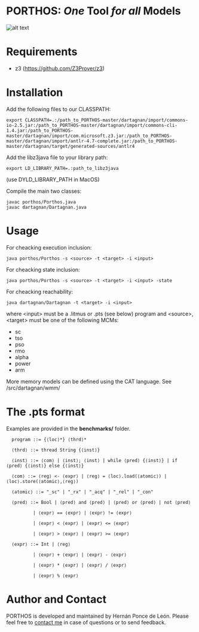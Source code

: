 # PORTHOS: _One_ Tool _for all_ Models

![alt text](https://github.com/hernanponcedeleon/PORTHOS/blob/master/dartagnan/extras/porthos_small.jpg)

Requirements
======
- z3 (https://github.com/Z3Prover/z3)

Installation
======
Add the following files to our CLASSPATH:
```
export CLASSPATH=.:/path_to_PORTHOS-master/dartagnan/import/commons-io-2.5.jar:/path_to_PORTHOS-master/dartagnan/import/commons-cli-1.4.jar:/path_to_PORTHOS-master/dartagnan/import/com.microsoft.z3.jar:/path_to_PORTHOS-master/dartagnan/import/antlr-4.7-complete.jar:/path_to_PORTHOS-master/dartagnan/target/generated-sources/antlr4
```
Add the libz3java file to your library path:
```
export LD_LIBRARY_PATH=.:path_to_libz3java
```
(use DYLD_LIBRARY_PATH in MacOS)

Compile the main two classes:
```
javac porthos/Porthos.java
javac dartagnan/Dartagnan.java
```


Usage
======
For cheacking execution inclusion:
```
java porthos/Porthos -s <source> -t <target> -i <input>
```
For cheacking state inclusion:
```
java porthos/Porthos -s <source> -t <target> -i <input> -state
```
For cheacking reachability:
```
java dartagnan/Dartagnan -t <target> -i <input>
```

where \<input> must be a .litmus or .pts (see below) program and \<source>, \<target> must be one of the following MCMs: 
- sc
- tso
- pso
- rmo
- alpha
- power
- arm

More memory models can be defined using the CAT language. See /src/dartagnan/wmm/

The .pts format
======

Examples are provided in the **benchmarks/** folder.
```
  program ::= {⟨loc⟩*} ⟨thrd⟩*

  ⟨thrd⟩ ::= thread String {⟨inst⟩}

  ⟨inst⟩ ::= ⟨com⟩ | ⟨inst⟩; ⟨inst⟩ | while ⟨pred⟩ {⟨inst⟩} | if ⟨pred⟩ {⟨inst⟩} else {⟨inst⟩}

  ⟨com⟩ ::= ⟨reg⟩ <- ⟨expr⟩ | ⟨reg⟩ = ⟨loc⟩.load(⟨atomic⟩) | ⟨loc⟩.store(⟨atomic⟩,⟨reg⟩)
  
  ⟨atomic⟩ ::= "_sc" | "_rx" | "_acq" | "_rel" | "_con"
  
  ⟨pred⟩ ::= Bool | ⟨pred⟩ and ⟨pred⟩ | ⟨pred⟩ or ⟨pred⟩ | not ⟨pred⟩ 
  
          | ⟨expr⟩ == ⟨expr⟩ | ⟨expr⟩ != ⟨expr⟩
          
          | ⟨expr⟩ < ⟨expr⟩ | ⟨expr⟩ <= ⟨expr⟩
          
          | ⟨expr⟩ > ⟨expr⟩ | ⟨expr⟩ >= ⟨expr⟩
  
  ⟨expr⟩ ::= Int | ⟨reg⟩
  
          | ⟨expr⟩ + ⟨expr⟩ | ⟨expr⟩ - ⟨expr⟩
  
          | ⟨expr⟩ * ⟨expr⟩ | ⟨expr⟩ / ⟨expr⟩
          
          | ⟨expr⟩ % ⟨expr⟩ 
  ```

Author and Contact
======
PORTHOS is developed and maintained by Hernán Ponce de León. Please feel free to [contact me]( mailto:ponce@fortiss.org) in case of questions or to send feedback.
